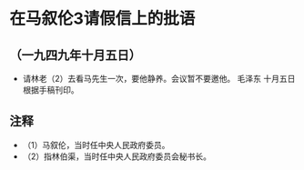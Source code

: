 # 在马叙伦3请假信上的批语## （一九四九年十月五日）- 请林老（2）去看马先生一次，要他静养。会议暂不要邀他。毛泽东十月五日根据手稿刊印。## 注释- （1）马叙伦，当时任中央人民政府委员。- （2）指林伯渠，当时任中央人民政府委员会秘书长。